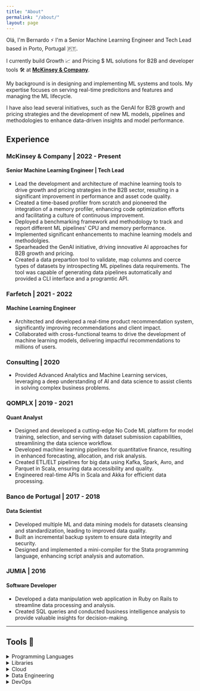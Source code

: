 ```yaml
---
title: "About"
permalink: "/about/"
layout: page
---
```


Olá, I'm Bernardo ⚡ I'm a Senior Machine Learning Engineer and Tech Lead based in Porto, Portugal 🇵🇹.

I currently build Growth 📈 and Pricing $ ML solutions for B2B and developer tools 🛠️ at **[McKinsey & Company](https://mckinsey.com)**. 

My background is in designing and implementing ML systems and tools. My expertise focuses on serving real-time predicitons and features and managing the ML lifecycle.

I have also lead several initiatives, such as the GenAI for B2B growth and pricing strategies and the development of new ML models, pipelines and methodologies to enhance data-driven insights and model performance.


## Experience

### McKinsey & Company | 2022 - Present
#### Senior Machine Learning Engineer | Tech Lead
- Lead the development and architecture of machine learning tools to drive growth and pricing strategies in the B2B sector, resulting in a significant improvement in performance and asset code quality.
- Created a time-based profiler from scratch and pioneered the integration of a memory profiler, enhancing code optimization efforts and facilitating a culture of continuous improvement.
- Deployed a benchmarking framework and methodology to track and report different ML pipelines' CPU and memory performance.
- Implemented significant enhancements to machine learning models and methodolgies.
- Spearheaded the GenAI initiative, driving innovative AI approaches for B2B growth and pricing.
- Created a data prepartion tool to validate, map columns and coerce types of datasets by introspecting ML pipelines data requirements. The tool was capable of generating data pipelines automatically and provided a CLI interface and a programtic API.

### Farfetch | 2021 - 2022
#### Machine Learning Engineer
- Architected and developed a real-time product recommendation system, significantly improving recommendations and client impact.
- Collaborated with cross-functional teams to drive the development of machine learning models, delivering impactful recommendations to millions of users.

### Consulting | 2020
- Provided Advanced Analytics and Machine Learning services, leveraging a deep understanding of AI and data science to assist clients in solving complex business problems.

### QOMPLX | 2019 - 2021
#### Quant Analyst
- Designed and developed a cutting-edge No Code ML platform for model training, selection, and serving with dataset submission capabilities, streamlining the data science workflow.
- Developed machine learning pipelines for quantitative finance, resulting in enhanced forecasting, allocation, and risk analysis.
- Created ETL/ELT pipelines for big data using Kafka, Spark, Avro, and Parquet in Scala, ensuring data accessibility and quality.
- Engineered real-time APIs in Scala and Akka for efficient data processing.

### Banco de Portugal | 2017 - 2018
#### Data Scientist
- Developed multiple ML and data mining models for datasets cleansing and standardization, leading to improved data quality.
- Built an incremental backup system to ensure data integrity and security.
- Designed and implemented a mini-compiler for the Stata programming language, enhancing script analysis and automation.

### JUMIA | 2016
#### Software Developer
- Developed a data manipulation web application in Ruby on Rails to streamline data processing and analysis.
- Created SQL queries and conducted business intelligence analysis to provide valuable insights for decision-making.

---

## Tools 🔧

<details>
<summary>Programming Languages</summary>
<ul>
<li> Python 🐍</li>
<li> Go 💨</li>
<li> Rust 🦀</li>
</ul>
</details>

<details>
<summary> Libraries</summary>
<ul>

<li><code>tensorflow</code> 🐍 </li>
<li><code>pytorch</code> 🐍 </li>
<li><code>sklearn</code> 🐍 </li>
<li><code>XGBoost</code> 🐍</li>
<li><code>LightGBM</code> 🐍</li>
<li><code>transformers</code> 🐍</li>
<li><code>mlflow</code> 🐍</li>
<li><code>numpy</code> 🐍</li>
<li><code>pandas</code> 🐍</li>
<li><code>FastAPI</code> 🐍</li>
<li><code>PyDantic</code> 🐍</li>
<li><code>pandera</code> 🐍</li>
<li><code>standard library</code> 💨</li>
<li><code>fiber</code> 💨</li>
<li><code>sqlx</code> 💨</li>
<li><code>cobra</code> 💨</li>
<li><code>viper</code> 💨</li>
<li><code>polars</code> 🦀</li>
<li><code>ndarray</code> 🦀</li>
<li><code>actix</code> 🦀</li>
</ul>
</details>

<details>
<summary>Cloud</summary>

<h4> Databricks </h4>

<h4> AWS </h4>

<ul>
<li>SageMaker</li>
<li>EC2</li>
<li>S3</li>
<li>RDS</li>
<li>ECR</li>
</ul>
</details>

<details>
<summary>Data Engineering</summary>
<ul>

<li>Spark</li>
<li>Kafka</li>
<li>MongoDB</li>
<li>PostgreSQL</li>
<li>Avro</li>
<li>Parquet</li>
<li>Arrow</li>
<li>Airflow</li>
</ul>
</details>

<details>
<summary>DevOps</summary>
<ul>
<li>Docker & Docker Compose</li>
<li>CircleCI</li>
<li>Jenkins</li>
<li>GitHub Actions</li>
<li>GitLab CI/CD</li>
</ul>
</details>
